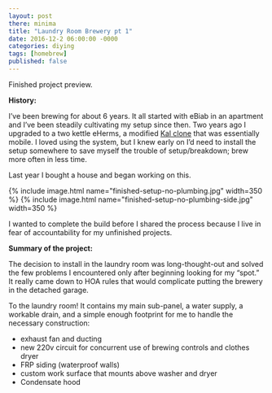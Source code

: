 ```yaml
---
layout: post
there: minima
title: "Laundry Room Brewery pt 1"
date: 2016-12-2 06:00:00 -0000
categories: diying
tags: [homebrew]
published: false
---
```

Finished project preview.

**History:**

I’ve been brewing for about 6 years. It all started with eBiab in an apartment and I’ve been steadily cultivating my setup since then. Two years ago I upgraded to a two kettle eHerms, a modified [Kal clone](http://www.theelectricbrewery.com/) that was essentially mobile. I loved using the system, but I knew early on I’d need to install the setup somewhere to save myself the trouble of setup/breakdown; brew more often in less time.

Last year I bought a house and began working on this.

{% include image.html name="finished-setup-no-plumbing.jpg" width=350 %}
{% include image.html name="finished-setup-no-plumbing-side.jpg" width=350 %}

I wanted to complete the build before I shared the process because I live in fear of accountability for my unfinished projects.

**Summary of the project:**

The decision to install in the laundry room was long-thought-out and solved the few problems I encountered only after beginning looking for my “spot.” It really came down to HOA rules that would complicate putting the brewery in the detached garage.

To the laundry room! It contains my main sub-panel, a water supply, a workable drain, and a simple enough footprint for me to handle the necessary construction:

- exhaust fan and ducting
- new 220v circuit for concurrent use of brewing controls and clothes dryer
- FRP siding (waterproof walls)
- custom work surface that mounts above washer and dryer
- Condensate hood
